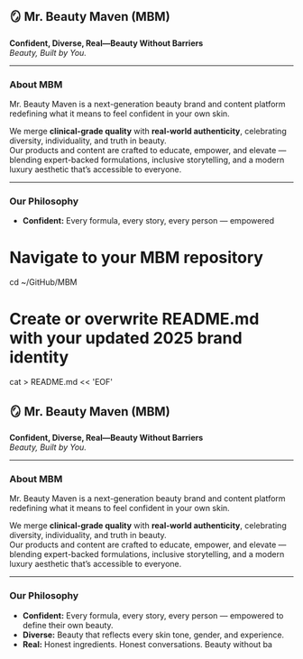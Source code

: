 ## 🪞 **Mr. Beauty Maven (MBM)**  
**Confident, Diverse, Real—Beauty Without Barriers**  
*Beauty, Built by You.*

---

### **About MBM**  
Mr. Beauty Maven is a next-generation beauty brand and content platform redefining what it means to feel confident in your own skin.  

We merge **clinical-grade quality** with **real-world authenticity**, celebrating diversity, individuality, and truth in beauty.  
Our products and content are crafted to educate, empower, and elevate — blending expert-backed formulations, inclusive storytelling, and a modern luxury aesthetic that’s accessible to everyone.

---

### **Our Philosophy**  
- **Confident:** Every formula, every story, every person — empowered


# Navigate to your MBM repository
cd ~/GitHub/MBM

# Create or overwrite README.md with your updated 2025 brand identity
cat > README.md << 'EOF'
## 🪞 **Mr. Beauty Maven (MBM)**  
**Confident, Diverse, Real—Beauty Without Barriers**  
*Beauty, Built by You.*

---

### **About MBM**  
Mr. Beauty Maven is a next-generation beauty brand and content platform redefining what it means to feel confident in your own skin.  

We merge **clinical-grade quality** with **real-world authenticity**, celebrating diversity, individuality, and truth in beauty.  
Our products and content are crafted to educate, empower, and elevate — blending expert-backed formulations, inclusive storytelling, and a modern luxury aesthetic that’s accessible to everyone.

---

### **Our Philosophy**  
- **Confident:** Every formula, every story, every person — empowered to define their own beauty.  
- **Diverse:** Beauty that reflects every skin tone, gender, and experience.  
- **Real:** Honest ingredients. Honest conversations. Beauty without ba



